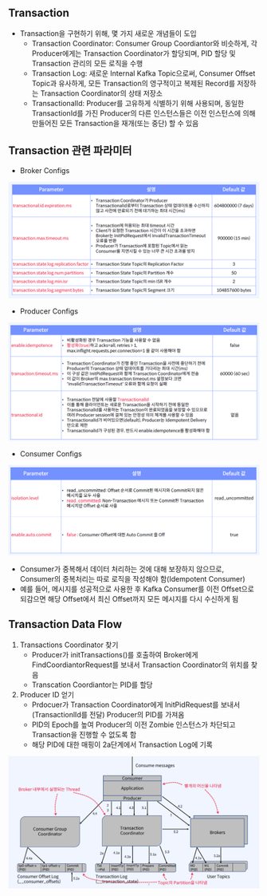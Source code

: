 ## Transaction
- Transaction을 구현하기 위해, 몇 가지 새로운 개념들이 도입
    - Transaction Coordinator: Consumer Group Coordiantor와 비슷하게, 각 Producer에게는 Transaction Coordinator가 할당되며, PID 할당 및 Transaction 관리의 모든 로직을 수행
    - Transaction Log: 새로운 Internal Kafka Topic으로써, Consumer Offset Topic과 유사하게, 모든 Transaction의 영구적이고 복제된 Record를 저장하는 Transaction Coordinator의 상태 저장소
    - TransactionalId: Producer를 고유하게 식별하기 위해 사용되며, 동일한 TransactionId를 가진 Producer의 다른 인스턴스들은 이전 인스턴스에 의해 만들어진 모든 Transaction을 재개(또는 중단) 할 수 있음

## Transaction 관련 파라미터
- Broker Configs

![](./images/52.PNG)

- Producer Configs

![](./images/53.PNG)

- Consumer Configs

![](./images/54.PNG)
- Consumer가 중복해서 데이터 처리하는 것에 대해 보장하지 않으므로, Consumer의 중복처리는 따로 로직을 작성해야 함(Idempotent Consumer)
- 예를 들어, 메시지를 성공적으로 사용한 후 Kafka Consumer를 이전 Offset으로 되감으면 해당 Offset에서 최신 Offset까지 모든 메시지를 다시 수신하게 됨


## Transaction Data Flow 
1. Transactions Coordinator 찾기
    - Producer가 initTransactions()를 호출하여 Broker에게 FindCoordiantorRequest를 보내서 Transaction Coordinator의 위치를 찾음
    - Transcation Coordiantor는 PID를 할당
2. Producer ID 얻기
    - Prdocuer가 Transaction Coordinator에게 InitPidRequest를 보내서(TransactionlId를 전달) Producer의 PID를 가져옴
    - PID의 Epoch를 높여 Producer의 이전 Zombie 인스턴스가 차단되고 Transaction을 진행할 수 없도록 함
    - 해당 PID에 대한 매핑이 2a단계에서 Transaction Log에 기록

![](./images/55.PNG)